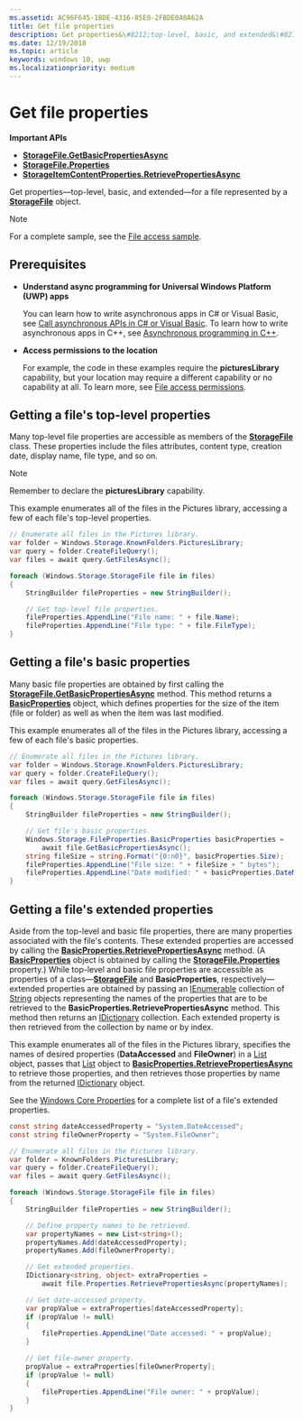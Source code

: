```yaml
---
ms.assetid: AC96F645-1BDE-4316-85E0-2FBDE0A0A62A
title: Get file properties
description: Get properties&\#8212;top-level, basic, and extended&\#8212;for a file represented by a StorageFile object.
ms.date: 12/19/2018
ms.topic: article
keywords: windows 10, uwp
ms.localizationpriority: medium
---
```

# Get file properties

**Important APIs**

-   [**StorageFile.GetBasicPropertiesAsync**](https://msdn.microsoft.com/library/windows/apps/hh701737)
-   [**StorageFile.Properties**](https://msdn.microsoft.com/library/windows/apps/br227225)
-   [**StorageItemContentProperties.RetrievePropertiesAsync**](https://msdn.microsoft.com/library/windows/apps/hh770652)

Get properties—top-level, basic, and extended—for a file represented by a [**StorageFile**](https://msdn.microsoft.com/library/windows/apps/br227171) object.

> [!NOTE]
> For a complete sample, see the [File access sample](https://go.microsoft.com/fwlink/p/?linkid=619995).

## Prerequisites

-   **Understand async programming for Universal Windows Platform (UWP) apps**

    You can learn how to write asynchronous apps in C# or Visual Basic, see [Call asynchronous APIs in C# or Visual Basic](https://msdn.microsoft.com/library/windows/apps/mt187337). To learn how to write asynchronous apps in C++, see [Asynchronous programming in C++](https://msdn.microsoft.com/library/windows/apps/mt187334).

-   **Access permissions to the location**

    For example, the code in these examples require the **picturesLibrary** capability, but your location may require a different capability or no capability at all. To learn more, see [File access permissions](file-access-permissions.md).

## Getting a file's top-level properties

Many top-level file properties are accessible as members of the [**StorageFile**](https://msdn.microsoft.com/library/windows/apps/br227171) class. These properties include the files attributes, content type, creation date, display name, file type, and so on.

> [!NOTE]
> Remember to declare the **picturesLibrary** capability.

This example enumerates all of the files in the Pictures library, accessing a few of each file's top-level properties.

```csharp
// Enumerate all files in the Pictures library.
var folder = Windows.Storage.KnownFolders.PicturesLibrary;
var query = folder.CreateFileQuery();
var files = await query.GetFilesAsync();

foreach (Windows.Storage.StorageFile file in files)
{
    StringBuilder fileProperties = new StringBuilder();

    // Get top-level file properties.
    fileProperties.AppendLine("File name: " + file.Name);
    fileProperties.AppendLine("File type: " + file.FileType);
}
```

## Getting a file's basic properties

Many basic file properties are obtained by first calling the [**StorageFile.GetBasicPropertiesAsync**](https://msdn.microsoft.com/library/windows/apps/hh701737) method. This method returns a [**BasicProperties**](https://msdn.microsoft.com/library/windows/apps/br212113) object, which defines properties for the size of the item (file or folder) as well as when the item was last modified.

This example enumerates all of the files in the Pictures library, accessing a few of each file's basic properties.

```csharp
// Enumerate all files in the Pictures library.
var folder = Windows.Storage.KnownFolders.PicturesLibrary;
var query = folder.CreateFileQuery();
var files = await query.GetFilesAsync();

foreach (Windows.Storage.StorageFile file in files)
{
    StringBuilder fileProperties = new StringBuilder();

    // Get file's basic properties.
    Windows.Storage.FileProperties.BasicProperties basicProperties =
        await file.GetBasicPropertiesAsync();
    string fileSize = string.Format("{0:n0}", basicProperties.Size);
    fileProperties.AppendLine("File size: " + fileSize + " bytes");
    fileProperties.AppendLine("Date modified: " + basicProperties.DateModified);
}
 ```

## Getting a file's extended properties

Aside from the top-level and basic file properties, there are many properties associated with the file's contents. These extended properties are accessed by calling the [**BasicProperties.RetrievePropertiesAsync**](https://msdn.microsoft.com/library/windows/apps/br212124) method. (A [**BasicProperties**](https://msdn.microsoft.com/library/windows/apps/br212113) object is obtained by calling the [**StorageFile.Properties**](https://msdn.microsoft.com/library/windows/apps/br227225) property.) While top-level and basic file properties are accessible as properties of a class—[**StorageFile**](https://msdn.microsoft.com/library/windows/apps/br227171) and **BasicProperties**, respectively—extended properties are obtained by passing an [IEnumerable](https://go.microsoft.com/fwlink/p/?LinkID=313091) collection of [String](https://go.microsoft.com/fwlink/p/?LinkID=325032) objects representing the names of the properties that are to be retrieved to the **BasicProperties.RetrievePropertiesAsync** method. This method then returns an [IDictionary](https://go.microsoft.com/fwlink/p/?LinkId=325238) collection. Each extended property is then retrieved from the collection by name or by index.

This example enumerates all of the files in the Pictures library, specifies the names of desired properties (**DataAccessed** and **FileOwner**) in a [List](https://go.microsoft.com/fwlink/p/?LinkID=325246) object, passes that [List](https://go.microsoft.com/fwlink/p/?LinkID=325246) object to [**BasicProperties.RetrievePropertiesAsync**](https://msdn.microsoft.com/library/windows/apps/br212124) to retrieve those properties, and then retrieves those properties by name from the returned [IDictionary](https://go.microsoft.com/fwlink/p/?LinkId=325238) object.

See the [Windows Core Properties](https://msdn.microsoft.com/library/windows/desktop/mt805470) for a complete list of a file's extended properties.

```csharp
const string dateAccessedProperty = "System.DateAccessed";
const string fileOwnerProperty = "System.FileOwner";

// Enumerate all files in the Pictures library.
var folder = KnownFolders.PicturesLibrary;
var query = folder.CreateFileQuery();
var files = await query.GetFilesAsync();

foreach (Windows.Storage.StorageFile file in files)
{
    StringBuilder fileProperties = new StringBuilder();

    // Define property names to be retrieved.
    var propertyNames = new List<string>();
    propertyNames.Add(dateAccessedProperty);
    propertyNames.Add(fileOwnerProperty);

    // Get extended properties.
    IDictionary<string, object> extraProperties =
        await file.Properties.RetrievePropertiesAsync(propertyNames);

    // Get date-accessed property.
    var propValue = extraProperties[dateAccessedProperty];
    if (propValue != null)
    {
        fileProperties.AppendLine("Date accessed: " + propValue);
    }

    // Get file-owner property.
    propValue = extraProperties[fileOwnerProperty];
    if (propValue != null)
    {
        fileProperties.AppendLine("File owner: " + propValue);
    }
}
```

 

 
